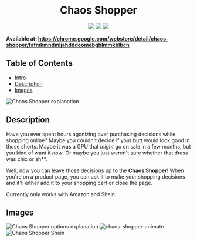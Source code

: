 <div align="center">
<h1>Chaos Shopper</h1>

![](https://img.shields.io/badge/React-61DAFB?style=flat-square&logo=react&logoColor=black)
![](https://img.shields.io/badge/Typescript-3178C6?style=flat-square&logo=typescript&logoColor=white)
![](https://badges.aleen42.com/src/vitejs.svg)

</div>

**Available at: https://chrome.google.com/webstore/detail/chaos-shopper/fafmkmndmljahdddeomebgblmmkblbcn**

## Table of Contents
- [Intro](#intro)
- [Description](#description)
- [Images](#images)

<a name="intro"></a>
![Chaos Shopper explanation](https://github.com/itsdaijoebu/chaos-shopper-chrome-extension/assets/93284023/b48d2c95-d391-4fa0-8919-4d2eaad22e5f)

## Description <a name="description"></a>
Have you ever spent hours agonizing over purchasing decisions while shopping online? Maybe you couldn't decide if your butt would look good in those shorts. Maybe it was a GPU that *might* go on sale in a few months, but you kind of want it *now*. Or maybe you just weren't sure whether that dress was chic or sh**. 

Well, now you can leave those decisions up to the **Chaos Shopper**! When you're on a product page, you can ask it to make your shopping decisions and it'll either add it to your shopping cart or close the page. 

Currently only works with Amazon and Shein.

## Images <a name="images"></a>
![Chaos Shopper options explanation](https://github.com/itsdaijoebu/chaos-shopper-chrome-extension/assets/93284023/d51acd31-d919-4e23-8135-faf7602a7e6c)
![chaos-shopper-animate](https://github.com/itsdaijoebu/chaos-shopper-chrome-extension/assets/93284023/b65c3637-57d0-4142-8871-8efbda5bbaa0)
![Chaos Shopper Shein](https://github.com/itsdaijoebu/chaos-shopper-chrome-extension/assets/93284023/1e2a7c1c-05c1-4d05-b4a7-75923c6423a9)

<!-- ## Table of Contents

- [Intro](#intro)
- [Features](#features)
- [Installation](#installation)
  - [Procedures](#procedures)
- [Screenshots](#screenshots)
  - [NewTab](#newtab)
  - [Popup](#popup)  
- [Sample](#sample)
- [Documents](#documents)

## Intro <a name="intro"></a>
This boilerplate is made for creating chrome extensions using React and Typescript.
> The focus was on improving the build speed and development experience with Vite.

## Features <a name="features"></a>
- [React 18](https://reactjs.org/)
- [TypeScript](https://www.typescriptlang.org/)
- [Jest](https://jestjs.io/)
- [React Testing Library](https://testing-library.com/docs/react-testing-library/intro/)
- [Vite](https://vitejs.dev/)
- [SASS](https://sass-lang.com/)
- [ESLint](https://eslint.org/)
- [Prettier](https://prettier.io/)
- [Chrome Extension Manifest Version 3](https://developer.chrome.com/docs/extensions/mv3/intro/)
- HRR(Hot Rebuild & Refresh/Reload)

## Installation <a name="installation"></a>

### Procedures <a name="procedures"></a>
1. Clone this repository.
2. Change `name` and `description` in package.json => **Auto synchronize with manifest** 
3. Run `yarn install` or `npm i` (check your node version >= 16.6, recommended >= 18)
4. Run `yarn dev` or `npm run dev`
5. Load Extension on Chrome
   1. Open - Chrome browser
   2. Access - chrome://extensions
   3. Check - Developer mode
   4. Find - Load unpacked extension
   5. Select - `dist` folder in this project (after dev or build)
6. If you want to build in production, Just run `yarn build` or `npm run build`.

## Screenshots <a name="screenshots"></a>

### New Tab <a name="newtab"></a>

<img width="971" src="https://user-images.githubusercontent.com/53500778/162631646-cd40976b-b737-43d0-8e6a-6ac090a2e2d4.png">

### Popup <a name="popup"></a>

<img width="314" alt="popup" src="https://user-images.githubusercontent.com/53500778/203561728-23517d46-12e3-4139-8a4f-e0b2f22a6ab3.png">

## Sample <a name="sample"></a>
- https://github.com/Jonghakseo/drag-gpt-extension
- https://github.com/Jonghakseo/pr-commit-noti

## Documents <a name="documents"></a>
- [Vite Plugin](https://vitejs.dev/guide/api-plugin.html)
- [ChromeExtension](https://developer.chrome.com/docs/extensions/mv3/)
- [Rollup](https://rollupjs.org/guide/en/)
- [Rollup-plugin-chrome-extension](https://www.extend-chrome.dev/rollup-plugin)


## Star History

[![Star History Chart](https://api.star-history.com/svg?repos=Jonghakseo/chrome-extension-boilerplate-react-vite&type=Date)](https://star-history.com/#Jonghakseo/chrome-extension-boilerplate-react-vite&Date)



---
## Thanks To

| [Jetbrains](https://jb.gg/OpenSourceSupport)                                                                           | [Jackson Hong](https://www.linkedin.com/in/j-acks0n/)                                            |
|--------------------------------------------------------------------------------------------------------------------------------------------|--------------------------------------------------------------------------------------------------|
| <img width="100" src="https://resources.jetbrains.com/storage/products/company/brand/logos/jb_beam.png" alt="JetBrains Logo (Main) logo."> | <img width="100" src='https://avatars.githubusercontent.com/u/23139754?v=4' alt='Jackson Hong'/> |


---

[Jonghakseo](https://nookpi.tistory.com/) -->
